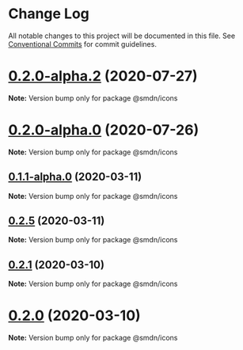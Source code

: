 # Change Log

All notable changes to this project will be documented in this file.
See [Conventional Commits](https://conventionalcommits.org) for commit guidelines.

# [0.2.0-alpha.2](https://github.com/samsoedien/smdn-design-system/tree/master/packages/icons/compare/v0.2.0-alpha.1...v0.2.0-alpha.2) (2020-07-27)

**Note:** Version bump only for package @smdn/icons





# [0.2.0-alpha.0](https://github.com/samsoedien/smdn-design-system/tree/master/packages/icons/compare/v0.1.1-alpha.0...v0.2.0-alpha.0) (2020-07-26)

**Note:** Version bump only for package @smdn/icons






## [0.1.1-alpha.0](https://github.com/samsoedien/smdn-design-system/tree/master/packages/icons/compare/v0.2.5...v0.1.1-alpha.0) (2020-03-11)

**Note:** Version bump only for package @smdn/icons





## [0.2.5](https://github.com/samsoedien/smdn-design-system/tree/master/packages/icons/compare/v0.2.4...v0.2.5) (2020-03-11)

**Note:** Version bump only for package @smdn/icons





## [0.2.1](https://github.com/samsoedien/smdn-design-system/tree/master/packages/icons/compare/v0.2.0...v0.2.1) (2020-03-10)

**Note:** Version bump only for package @smdn/icons





# [0.2.0](https://github.com/samsoedien/smdn-design-system/tree/master/packages/icons/compare/v1.1.0...v0.2.0) (2020-03-10)

**Note:** Version bump only for package @smdn/icons

